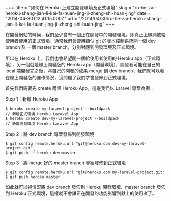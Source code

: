 +++
title = "如何在 Heroku 上建立開發環境及正式環境"
slug = "ru-he-zai-heroku-shang-jian-li-kai-fa-huan-jing-ji-zheng-shi-huan-jing"
date = "2014-04-30T12:41:15.000Z"
url = "/2014/04/30/ru-he-zai-heroku-shang-jian-li-kai-fa-huan-jing-ji-zheng-shi-huan-jing"
+++

在開發網站的時候，我們至少會有一個正在開發中的開發環境，即真正上線開放給使用者使用的正式環境，通常我們會使用類似 git 的版本控制系統開一個 dev branch 及 ㄧ個 master branch，分別對應到開發環境及正式環境。

所以在 Heroku 上，我們也會希望開一個給使用者使用的 Heroku app（正式環境），另一個就是線上開發版的 Heroku app（開發環境），開發者可能在自己的 local 端開發完之後，將自己的開發的成果 merge 到 dev branch，我們就可以看在線上開發版的運作情況，沒問題了我們才會發佈到正式環境。

首先我們需要先 create 兩個 Heroku App，這邊我們以 Laravel 專案為例：

Step 1：新增 Heroku App

    $ heroku create my-laravel-project --buildpack 
    // 新增正式環境 Heroku Laravel App
    $ heroku create dev-my-laravel-project --buildpack 
    // 新增開發環境 Heroku Laravel App
    
Step 2：將 dev branch 專案發佈到開發環境
	
    $ git config remote.heroku.url "git@heroku.com:dev-my-laravel-project.git"
    $ git push -f heroku dev:master
    
Step 3：將 merge 好的 master branch 專案發佈到正式環境

    $ git config remote.heroku.url "git@heroku.com:my-laravel-project.git"
    $ git push heroku master
    
如此就可以視情況將 dev branch 發佈到 Heroku 開發環境、master branch 發佈到 Heroku 正式環境，這樣就不會讓正在開發的功能影響到獻上的使用者了。